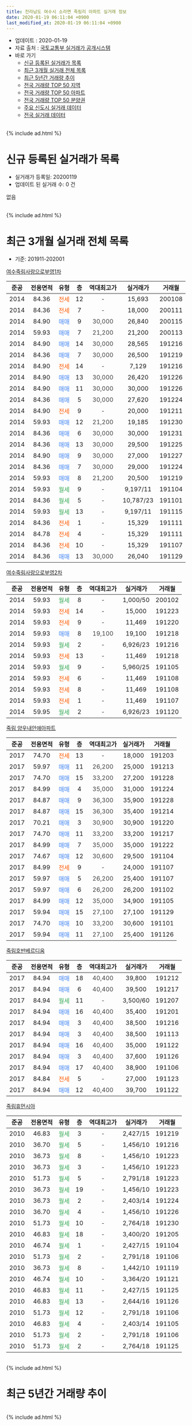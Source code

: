 ```yaml
---
title: 전라남도 여수시 소라면 죽림리 아파트 실거래 정보
date: 2020-01-19 06:11:04 +0900
last_modified_at: 2020-01-19 06:11:04 +0900
---
```


* 업데이트 : 2020-01-19
* 자료 출처 : [국토교통부 실거래가 공개시스템](http://rt.molit.go.kr)
* 바로 가기
    * [신규 등록된 실거래가 목록](#신규-등록된-실거래가-목록)
    * [최근 3개월 실거래 전체 목록](#최근-3개월-실거래-전체-목록)
    * [최근 5년간 거래량 추이](#최근-5년간-거래량-추이)
    * [전국 거래량 TOP 50 지역](https://apt-info.github.io/apt-trade-info/최근-3개월-전국에서-가장-거래가-많이-발생한-지역)
    * [전국 거래량 TOP 50 아파트](https://apt-info.github.io/apt-trade-info/최근-3개월-전국에서-가장-거래가-많이-발생한-아파트)
    * [전국 거래량 TOP 50 분양권](https://apt-info.github.io/apt-trade-info/최근-3개월-전국에서-가장-거래가-많이-발생한-분양권)
    * [주요 신도시 실거래 데이터](https://apt-info.github.io/apt-trade-info/주요-신도시)
    * [전국 실거래 데이터](https://apt-info.github.io/apt-trade-info/전국)
<br>
{% include ad.html %}
<br>

# 신규 등록된 실거래가 목록
* 실거래가 등록일: 20200119
* 업데이트 된 실거래 수: 0 건

없음

<br>
{% include ad.html %}
<br>

# 최근 3개월 실거래 전체 목록
* 기준: 201911-202001


[여수죽림사랑으로부영1차](https://search.naver.com/search.naver?query=%EC%A0%84%EB%9D%BC%EB%82%A8%EB%8F%84+%EC%97%AC%EC%88%98%EC%8B%9C+%EC%86%8C%EB%9D%BC%EB%A9%B4+%EC%A3%BD%EB%A6%BC%EB%A6%AC+%EC%97%AC%EC%88%98%EC%A3%BD%EB%A6%BC%EC%82%AC%EB%9E%91%EC%9C%BC%EB%A1%9C%EB%B6%80%EC%98%811%EC%B0%A8)

|준공|전용면적|유형|층|역대최고가|실거래가|거래월|
|:---:|:---:|:---:|:---:|:---:|:---:|:---:|
|2014|84.36|<span style="color:#ff5a00">전세</span>|12|<span style="color:#444444">-</span>|15,693|200108|
|2014|84.36|<span style="color:#ff5a00">전세</span>|7|<span style="color:#444444">-</span>|18,000|200111|
|2014|84.90|<span style="color:#4285f3">매매</span>|9|<span style="color:#444444">30,000</span>|26,840|200115|
|2014|59.93|<span style="color:#4285f3">매매</span>|7|<span style="color:#444444">21,200</span>|21,200|200113|
|2014|84.90|<span style="color:#4285f3">매매</span>|14|<span style="color:#444444">30,000</span>|28,565|191216|
|2014|84.36|<span style="color:#4285f3">매매</span>|7|<span style="color:#444444">30,000</span>|26,500|191219|
|2014|84.90|<span style="color:#ff5a00">전세</span>|14|<span style="color:#444444">-</span>|7,129|191216|
|2014|84.90|<span style="color:#4285f3">매매</span>|13|<span style="color:#444444">30,000</span>|26,420|191226|
|2014|84.90|<span style="color:#4285f3">매매</span>|11|<span style="color:#444444">30,000</span>|30,000|191226|
|2014|84.36|<span style="color:#4285f3">매매</span>|5|<span style="color:#444444">30,000</span>|27,620|191224|
|2014|84.90|<span style="color:#ff5a00">전세</span>|9|<span style="color:#444444">-</span>|20,000|191211|
|2014|59.93|<span style="color:#4285f3">매매</span>|12|<span style="color:#444444">21,200</span>|19,185|191230|
|2014|84.36|<span style="color:#4285f3">매매</span>|6|<span style="color:#444444">30,000</span>|30,000|191231|
|2014|84.36|<span style="color:#4285f3">매매</span>|13|<span style="color:#444444">30,000</span>|29,500|191225|
|2014|84.90|<span style="color:#4285f3">매매</span>|9|<span style="color:#444444">30,000</span>|27,000|191227|
|2014|84.36|<span style="color:#4285f3">매매</span>|7|<span style="color:#444444">30,000</span>|29,000|191224|
|2014|59.93|<span style="color:#4285f3">매매</span>|8|<span style="color:#444444">21,200</span>|20,500|191219|
|2014|59.93|<span style="color:#34a853">월세</span>|9|<span style="color:#444444">-</span>|9,197/11|191104|
|2014|84.36|<span style="color:#34a853">월세</span>|5|<span style="color:#444444">-</span>|10,787/23|191101|
|2014|59.93|<span style="color:#34a853">월세</span>|13|<span style="color:#444444">-</span>|9,197/11|191115|
|2014|84.36|<span style="color:#ff5a00">전세</span>|1|<span style="color:#444444">-</span>|15,329|191111|
|2014|84.78|<span style="color:#ff5a00">전세</span>|4|<span style="color:#444444">-</span>|15,329|191111|
|2014|84.36|<span style="color:#ff5a00">전세</span>|10|<span style="color:#444444">-</span>|15,329|191107|
|2014|84.36|<span style="color:#4285f3">매매</span>|13|<span style="color:#444444">30,000</span>|26,040|191129|

[여수죽림사랑으로부영2차](https://search.naver.com/search.naver?query=%EC%A0%84%EB%9D%BC%EB%82%A8%EB%8F%84+%EC%97%AC%EC%88%98%EC%8B%9C+%EC%86%8C%EB%9D%BC%EB%A9%B4+%EC%A3%BD%EB%A6%BC%EB%A6%AC+%EC%97%AC%EC%88%98%EC%A3%BD%EB%A6%BC%EC%82%AC%EB%9E%91%EC%9C%BC%EB%A1%9C%EB%B6%80%EC%98%812%EC%B0%A8)

|준공|전용면적|유형|층|역대최고가|실거래가|거래월|
|:---:|:---:|:---:|:---:|:---:|:---:|:---:|
|2014|59.93|<span style="color:#34a853">월세</span>|8|<span style="color:#444444">-</span>|1,000/50|200102|
|2014|59.93|<span style="color:#ff5a00">전세</span>|14|<span style="color:#444444">-</span>|15,000|191223|
|2014|59.93|<span style="color:#ff5a00">전세</span>|9|<span style="color:#444444">-</span>|11,469|191220|
|2014|59.93|<span style="color:#4285f3">매매</span>|8|<span style="color:#444444">19,100</span>|19,100|191218|
|2014|59.93|<span style="color:#34a853">월세</span>|2|<span style="color:#444444">-</span>|6,926/23|191216|
|2014|59.93|<span style="color:#ff5a00">전세</span>|13|<span style="color:#444444">-</span>|11,469|191218|
|2014|59.93|<span style="color:#34a853">월세</span>|9|<span style="color:#444444">-</span>|5,960/25|191105|
|2014|59.93|<span style="color:#ff5a00">전세</span>|6|<span style="color:#444444">-</span>|11,469|191108|
|2014|59.93|<span style="color:#ff5a00">전세</span>|8|<span style="color:#444444">-</span>|11,469|191108|
|2014|59.93|<span style="color:#ff5a00">전세</span>|1|<span style="color:#444444">-</span>|11,469|191107|
|2014|59.95|<span style="color:#34a853">월세</span>|2|<span style="color:#444444">-</span>|6,926/23|191120|

[죽림 양우내안애아파트](https://search.naver.com/search.naver?query=%EC%A0%84%EB%9D%BC%EB%82%A8%EB%8F%84+%EC%97%AC%EC%88%98%EC%8B%9C+%EC%86%8C%EB%9D%BC%EB%A9%B4+%EC%A3%BD%EB%A6%BC%EB%A6%AC+%EC%A3%BD%EB%A6%BC+%EC%96%91%EC%9A%B0%EB%82%B4%EC%95%88%EC%95%A0%EC%95%84%ED%8C%8C%ED%8A%B8)

|준공|전용면적|유형|층|역대최고가|실거래가|거래월|
|:---:|:---:|:---:|:---:|:---:|:---:|:---:|
|2017|74.70|<span style="color:#ff5a00">전세</span>|13|<span style="color:#444444">-</span>|18,000|191203|
|2017|59.97|<span style="color:#4285f3">매매</span>|11|<span style="color:#444444">26,200</span>|25,000|191213|
|2017|74.70|<span style="color:#4285f3">매매</span>|15|<span style="color:#444444">33,200</span>|27,200|191228|
|2017|84.99|<span style="color:#4285f3">매매</span>|4|<span style="color:#444444">35,000</span>|31,000|191224|
|2017|84.87|<span style="color:#4285f3">매매</span>|9|<span style="color:#444444">36,300</span>|35,900|191228|
|2017|84.87|<span style="color:#4285f3">매매</span>|15|<span style="color:#444444">36,300</span>|35,400|191214|
|2017|70.21|<span style="color:#4285f3">매매</span>|3|<span style="color:#444444">30,900</span>|30,900|191220|
|2017|74.70|<span style="color:#4285f3">매매</span>|11|<span style="color:#444444">33,200</span>|33,200|191217|
|2017|84.99|<span style="color:#4285f3">매매</span>|7|<span style="color:#444444">35,000</span>|35,000|191222|
|2017|74.67|<span style="color:#4285f3">매매</span>|12|<span style="color:#444444">30,600</span>|29,500|191104|
|2017|84.99|<span style="color:#ff5a00">전세</span>|9|<span style="color:#444444">-</span>|24,000|191107|
|2017|59.97|<span style="color:#4285f3">매매</span>|5|<span style="color:#444444">26,200</span>|25,400|191107|
|2017|59.97|<span style="color:#4285f3">매매</span>|6|<span style="color:#444444">26,200</span>|26,200|191102|
|2017|84.99|<span style="color:#4285f3">매매</span>|12|<span style="color:#444444">35,000</span>|34,900|191105|
|2017|59.94|<span style="color:#4285f3">매매</span>|15|<span style="color:#444444">27,100</span>|27,100|191129|
|2017|74.70|<span style="color:#4285f3">매매</span>|10|<span style="color:#444444">33,200</span>|30,600|191101|
|2017|59.94|<span style="color:#4285f3">매매</span>|11|<span style="color:#444444">27,100</span>|25,400|191126|


<script async src="//pagead2.googlesyndication.com/pagead/js/adsbygoogle.js"></script>
<!-- 기본 -->
<ins class="adsbygoogle"
     style="display:block"
     data-ad-client="ca-pub-1142216861245946"
     data-ad-slot="4805727019"
     data-ad-format="auto"
     data-full-width-responsive="true"></ins>
<script>
(adsbygoogle = window.adsbygoogle || []).push({});
</script>


[죽림호반베르디움](https://search.naver.com/search.naver?query=%EC%A0%84%EB%9D%BC%EB%82%A8%EB%8F%84+%EC%97%AC%EC%88%98%EC%8B%9C+%EC%86%8C%EB%9D%BC%EB%A9%B4+%EC%A3%BD%EB%A6%BC%EB%A6%AC+%EC%A3%BD%EB%A6%BC%ED%98%B8%EB%B0%98%EB%B2%A0%EB%A5%B4%EB%94%94%EC%9B%80)

|준공|전용면적|유형|층|역대최고가|실거래가|거래월|
|:---:|:---:|:---:|:---:|:---:|:---:|:---:|
|2017|84.94|<span style="color:#4285f3">매매</span>|18|<span style="color:#444444">40,400</span>|39,800|191212|
|2017|84.94|<span style="color:#4285f3">매매</span>|6|<span style="color:#444444">40,400</span>|39,500|191217|
|2017|84.94|<span style="color:#34a853">월세</span>|11|<span style="color:#444444">-</span>|3,500/60|191207|
|2017|84.94|<span style="color:#4285f3">매매</span>|16|<span style="color:#444444">40,400</span>|35,400|191201|
|2017|84.94|<span style="color:#4285f3">매매</span>|3|<span style="color:#444444">40,400</span>|38,500|191216|
|2017|84.94|<span style="color:#4285f3">매매</span>|3|<span style="color:#444444">40,400</span>|38,500|191113|
|2017|84.94|<span style="color:#4285f3">매매</span>|16|<span style="color:#444444">40,400</span>|35,000|191122|
|2017|84.94|<span style="color:#4285f3">매매</span>|3|<span style="color:#444444">40,400</span>|37,600|191126|
|2017|84.94|<span style="color:#4285f3">매매</span>|17|<span style="color:#444444">40,400</span>|38,900|191106|
|2017|84.84|<span style="color:#ff5a00">전세</span>|5|<span style="color:#444444">-</span>|27,000|191123|
|2017|84.94|<span style="color:#4285f3">매매</span>|12|<span style="color:#444444">40,400</span>|39,700|191122|

[죽림휴먼시아](https://search.naver.com/search.naver?query=%EC%A0%84%EB%9D%BC%EB%82%A8%EB%8F%84+%EC%97%AC%EC%88%98%EC%8B%9C+%EC%86%8C%EB%9D%BC%EB%A9%B4+%EC%A3%BD%EB%A6%BC%EB%A6%AC+%EC%A3%BD%EB%A6%BC%ED%9C%B4%EB%A8%BC%EC%8B%9C%EC%95%84)

|준공|전용면적|유형|층|역대최고가|실거래가|거래월|
|:---:|:---:|:---:|:---:|:---:|:---:|:---:|
|2010|46.83|<span style="color:#34a853">월세</span>|3|<span style="color:#444444">-</span>|2,427/15|191219|
|2010|36.70|<span style="color:#34a853">월세</span>|5|<span style="color:#444444">-</span>|1,456/10|191216|
|2010|36.73|<span style="color:#34a853">월세</span>|8|<span style="color:#444444">-</span>|1,456/10|191223|
|2010|36.73|<span style="color:#34a853">월세</span>|3|<span style="color:#444444">-</span>|1,456/10|191223|
|2010|51.73|<span style="color:#34a853">월세</span>|5|<span style="color:#444444">-</span>|2,791/18|191223|
|2010|36.73|<span style="color:#34a853">월세</span>|19|<span style="color:#444444">-</span>|1,456/10|191223|
|2010|36.73|<span style="color:#34a853">월세</span>|2|<span style="color:#444444">-</span>|2,403/14|191224|
|2010|36.70|<span style="color:#34a853">월세</span>|4|<span style="color:#444444">-</span>|1,456/10|191226|
|2010|51.73|<span style="color:#34a853">월세</span>|10|<span style="color:#444444">-</span>|2,764/18|191230|
|2010|46.83|<span style="color:#34a853">월세</span>|18|<span style="color:#444444">-</span>|3,400/20|191205|
|2010|46.74|<span style="color:#34a853">월세</span>|1|<span style="color:#444444">-</span>|2,427/15|191104|
|2010|51.73|<span style="color:#34a853">월세</span>|2|<span style="color:#444444">-</span>|2,791/18|191106|
|2010|36.73|<span style="color:#34a853">월세</span>|8|<span style="color:#444444">-</span>|1,442/10|191119|
|2010|46.74|<span style="color:#34a853">월세</span>|10|<span style="color:#444444">-</span>|3,364/20|191121|
|2010|46.83|<span style="color:#34a853">월세</span>|11|<span style="color:#444444">-</span>|2,427/15|191125|
|2010|46.83|<span style="color:#34a853">월세</span>|13|<span style="color:#444444">-</span>|2,644/16|191126|
|2010|51.73|<span style="color:#34a853">월세</span>|12|<span style="color:#444444">-</span>|2,791/18|191106|
|2010|46.83|<span style="color:#34a853">월세</span>|4|<span style="color:#444444">-</span>|2,403/14|191105|
|2010|51.73|<span style="color:#34a853">월세</span>|2|<span style="color:#444444">-</span>|2,791/18|191106|
|2010|51.73|<span style="color:#34a853">월세</span>|2|<span style="color:#444444">-</span>|2,764/18|191125|


<br>
{% include ad.html %}
<br>

# 최근 5년간 거래량 추이


<div style="width:100%;">
    <canvas id="deal_progress" height="200"></canvas>
</div>

<script>
new Chart(document.getElementById("deal_progress"), {
    type: 'line',
    data: {
        labels: ['201501','201502','201503','201504','201505','201506','201507','201508','201509','201510','201511','201512','201601','201602','201603','201604','201605','201606','201607','201608','201609','201610','201611','201612','201701','201702','201703','201704','201705','201706','201707','201708','201709','201710','201711','201712','201801','201802','201803','201804','201805','201806','201807','201808','201809','201810','201811','201812','201901','201902','201903','201904','201905','201906','201907','201908','201909','201910','201911','201912','202001'],
        datasets: [{
            label: '매매',
            pointRadius: 1,
            data: [0, 0, 0, 0, 0, 0, 0, 0, 0, 0, 0, 0, 0, 1, 0, 0, 0, 0, 0, 0, 0, 0, 0, 0, 0, 0, 0, 0, 0, 0, 0, 12, 4, 0, 1, 0, 0, 0, 0, 2, 13, 3, 2, 4, 1, 3, 1, 1, 1, 2, 4, 2, 4, 7, 14, 8, 7, 12, 13, 24, 2],
            borderColor: "rgba(255, 201, 14, 1)",
            backgroundColor: "rgba(255, 201, 14, 0.5)",
            fill: false,
            lineTension: 0
        },{
            label: '전월세',
            pointRadius: 1,
            data: [46, 89, 62, 49, 47, 12, 12, 14, 5, 6, 8, 6, 5, 0, 55, 49, 45, 15, 10, 17, 10, 7, 11, 7, 45, 143, 91, 102, 95, 57, 49, 42, 31, 24, 28, 13, 20, 106, 105, 69, 50, 21, 17, 21, 11, 10, 13, 3, 45, 114, 56, 47, 124, 33, 51, 39, 34, 20, 23, 18, 3],
            borderColor: "rgba(0, 141, 185, 1)",
            backgroundColor: "rgba(0, 141, 185, 0.5)",
            fill: false,
            lineTension: 0
        }
        ]
    },
    options: {
        responsive: true,
        title: {
            display: false
        },
        tooltips: {
            mode: 'index',
            intersect: false
        },
        hover: {
            mode: 'nearest',
            intersect: true
        },
        scales: {
            xAxes: [{
                display: true,
                scaleLabel: {
                    display: true,
                    labelString: '년/월'
                }
            }],
            yAxes: [{
                display: true,
                ticks: {
                    suggestedMin: 0,
                },
                scaleLabel: {
                    display: true,
                    labelString: '실거래 수'
                }
            }]
        }
    }
});

</script>


<br>
{% include ad.html %}
<br>

